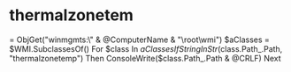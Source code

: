 # thermalzonetem
= ObjGet("winmgmts:\\" &amp; @ComputerName &amp; "\root\wmi") $aClasses = $WMI.SubclassesOf()      For $class In $aClasses         If StringInStr($class.Path_.Path, "thermalzonetemp") Then ConsoleWrite($class.Path_.Path &amp; @CRLF)     Next
